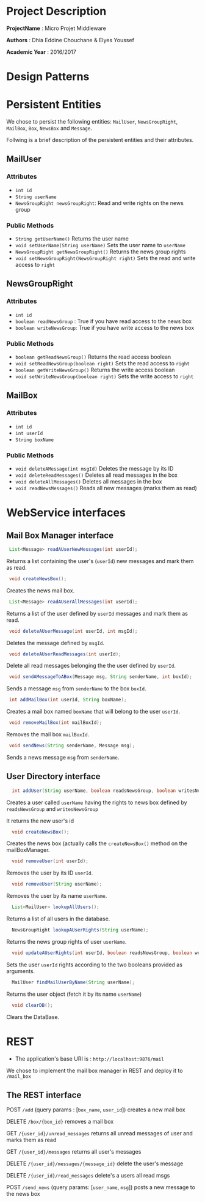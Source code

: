 # Project Description
**ProjectName** : Micro Projet Middleware

**Authors** : Dhia Eddine Chouchane & Elyes Youssef

**Academic Year** : 2016/2017

# Design Patterns

# Persistent Entities
We chose to persist the following entities: `MailUser`, `NewsGroupRight`, `MailBox`, `Box`, `NewsBox` and `Message`.

Follwing is a brief description of the persistent entities and their attributes.

## MailUser
### Attributes
* `int id`
* `String userName` 
* `NewsGroupRight newsGroupRight`: Read and write rights on the news group

### Public Methods
* `String getUserName()` Returns the user name
* `void setUserName(String userName)` Sets the user name to `userName`
* `NewsGroupRight getNewsGroupRight()` Returns the news group rights
* `void setNewsGroupRight(NewsGroupRight right)` Sets the read and write access to `right`

## NewsGroupRight
### Attributes
* `int id`
* `boolean readNewsGroup` : True if you have read access to the news box
* `boolean writeNewsGroup`: True if you have write access to the news box

### Public Methods
* `boolean getReadNewsGroup()` Returns the read access boolean
* `void setReadNewsGroup(boolean right)` Sets the read access to `right`
* `boolean getWriteNewsGroup()` Returns the write access boolean
* `void setWriteNewsGroup(boolean right)` Sets the write access to `right`

## MailBox
### Attributes
* `int id`
* `int userId`
* `String boxName`

### Public Methods
* `void deleteAMessage(int msgId)` Deletes the message by its ID
* `void deleteReadMessages()` Deletes all read messages in the box
* `void deleteAllMessages()` Deletes all messages in the box
* `void readNewsMessages()` Reads all new messages (marks them as read)

# WebService interfaces 
## Mail Box Manager interface 
```java
 List<Message> readAUserNewMessages(int userId);
```
Returns a list containing the user's (`userId`) new messages and mark them as read.

```java
 void createNewsBox();
```
Creates the news mail box.

```java
 List<Message> readAUserAllMessages(int userId);
```
Returns a list of the user defined by `userId` messages and mark them as read.

```java
 void deleteAUserMessage(int userId, int msgId);
```
Deletes the message defined by `msgId`.

```java
 void deleteAUserReadMessages(int userId);
```
Delete all read messages belonging the the user defined by `userId`.

```java
 void sendAMessageToABox(Message msg, String senderName, int boxId);
```
Sends a message `msg` from `senderName` to the box `boxId`.

```java
 int addMailBox(int userId, String boxName);
```
Creates a mail box named `boxName` that will belong to the user `userId`.

```java
 void removeMailBox(int mailBoxId);
```
Removes the mail box `mailBoxId`.

```java
 void sendNews(String senderName, Message msg);
```
Sends a news message `msg` from `senderName`.

## User Directory interface
```java
  int addUser(String userName, boolean readsNewsGroup, boolean writesNewsGroup);
```
Creates a user called `userName` having the rights to news box defined by `readsNewsGroup` and `writesNewsGroup`

It returns the new user's id

```java    
  void createNewsBox();
```
Creates the news box (actually calls the `createNewsBox()` method on the mailBoxManager.

```java    
  void removeUser(int userId);
```
Removes the user by its ID `userId`.

```java    
  void removeUser(String userName);
```
Removes the user by its name `userName`.

```java    
  List<MailUser> lookupAllUsers();
```
Returns a list of all users in the database.

```java    
  NewsGroupRight lookupAUserRights(String userName);
```
Returns the news group rights of user `userName`.

```java    
  void updateAUserRights(int userId, boolean readsNewsGroup, boolean writesNewsGroup);
```
Sets the user `userId` rights according to the two booleans provided as arguments.

```java    
  MailUser findMailUserByName(String userName);
```
Returns the user object (fetch it by its name `userName`)

```java    
  void clearDB();
```
Clears the DataBase.
 
# REST 

* The application's base URI is : `http://localhost:9876/mail`

We chose to implement the mail box manager in REST and deploy it to `/mail_box`

## The REST interface 
POST    `/add`  (query params : [`box_name`, `user_id`])  creates a new mail box 

DELETE  `/box/{box_id}`                                   removes a mail box

GET     `/{user_id}/unread_messages`                      returns all unread messages of user and marks them as read

GET     `/{user_id}/messages`                             returns all user's messages

DELETE  `/{user_id}/messages/{message_id}`                delete the user's message

DELETE  `/{user_id}/read_messages`                        delete's a users all read msgs

POST    `/send_news` (query params: [`user_name`, `msg`]) posts a new message to the news box

